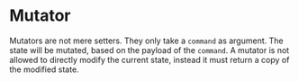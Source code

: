 Mutator
=======

Mutators are not mere setters. They only take a `command` as argument.
The state will be mutated, based on the payload of the `command`.
A mutator is not allowed to directly modify the current state, instead
it must return a copy of the modified state.
